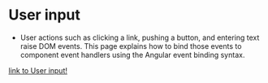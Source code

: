 # User input
- User actions such as clicking a link, pushing a button, and entering text raise DOM events. This page explains how to bind those events to component event handlers using the Angular event binding syntax.

[link to User input!](https://stackblitz.com/angular/qrjjoaxddxa?file=src%2Fapp%2Fapp.component.html)
